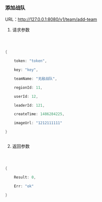 ### 添加战队

URL：http://127.0.0.1:8080/v1/team/add-team

1. 请求参数



```go



{

    token: "token",

    key: "key",

    teamName: "无敌战队",

    regionId: 11,

    userId: 12,

    leaderId: 121,

    createTime: 1486284225,

    imageUrl: "1212111111"

}



```



2. 返回参数



```go



{

    Result: 0,

    Err: "ok"

}



```